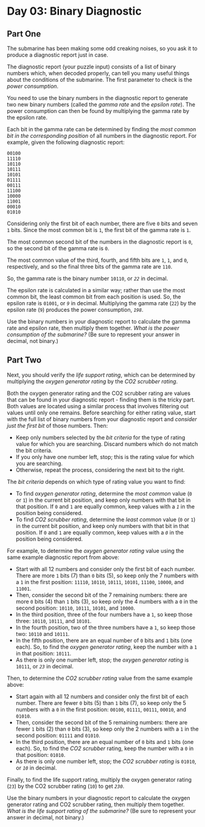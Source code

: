 # Day 03: Binary Diagnostic

## Part One

The submarine has been making some odd creaking noises, so you ask it to produce a diagnostic report just in case.

The diagnostic report (your puzzle input) consists of a list of binary numbers which, when decoded properly, can tell you many useful things about the conditions of the submarine. The first parameter to check is the *power consumption*.

You need to use the binary numbers in the diagnostic report to generate two new binary numbers (called the *gamma rate* and the *epsilon rate*). The power consumption can then be found by multiplying the gamma rate by the epsilon rate.

Each bit in the gamma rate can be determined by finding the *most common bit in the corresponding position* of all numbers in the diagnostic report. For example, given the following diagnostic report:

```
00100
11110
10110
10111
10101
01111
00111
11100
10000
11001
00010
01010
```

Considering only the first bit of each number, there are five `0` bits and seven `1` bits. Since the most common bit is `1`, the first bit of the gamma rate is `1`.

The most common second bit of the numbers in the diagnostic report is `0`, so the second bit of the gamma rate is `0`.

The most common value of the third, fourth, and fifth bits are `1`, `1`, and `0`, respectively, and so the final three bits of the gamma rate are `110`.

So, the gamma rate is the binary number `10110`, or *`22`* in decimal.

The epsilon rate is calculated in a similar way; rather than use the most common bit, the least common bit from each position is used. So, the epsilon rate is `01001`, or *`9`* in decimal. Multiplying the gamma rate (`22`) by the epsilon rate (`9`) produces the power consumption, *`198`*.

Use the binary numbers in your diagnostic report to calculate the gamma rate and epsilon rate, then multiply them together. *What is the power consumption of the submarine?* (Be sure to represent your answer in decimal, not binary.)

## Part Two

Next, you should verify the *life support rating*, which can be determined by multiplying the *oxygen generator rating* by the *CO2 scrubber rating*.

Both the oxygen generator rating and the CO2 scrubber rating are values that can be found in your diagnostic report - finding them is the tricky part. Both values are located using a similar process that involves filtering out values until only one remains. Before searching for either rating value, start with the full list of binary numbers from your diagnostic report and *consider just the first bit* of those numbers. Then:
- Keep only numbers selected by the *bit criteria* for the type of rating value for which you are searching. Discard numbers which do not match the bit criteria.
- If you only have one number left, stop; this is the rating value for which you are searching.
- Otherwise, repeat the process, considering the next bit to the right.

The *bit criteria* depends on which type of rating value you want to find:
- To find *oxygen generator rating*, determine the *most common* value (`0` or `1`) in the current bit position, and keep only numbers with that bit in that position. If `0` and `1` are equally common, keep values with a *`1`* in the position being considered.
- To find *CO2 scrubber rating*, determine the *least common* value (`0` or `1`) in the current bit position, and keep only numbers with that bit in that position. If `0` and `1` are equally common, keep values with a *`0`* in the position being considered.

For example, to determine the *oxygen generator rating* value using the same example diagnostic report from above:
- Start with all 12 numbers and consider only the first bit of each number. There are more `1` bits (7) than `0` bits (5), so keep only the 7 numbers with a `1` in the first position: `11110`, `10110`, `10111`, `10101`, `11100`, `10000`, and `11001`.
- Then, consider the second bit of the 7 remaining numbers: there are more `0` bits (4) than `1` bits (3), so keep only the 4 numbers with a `0` in the second position: `10110`, `10111`, `10101`, and `10000`.
- In the third position, three of the four numbers have a `1`, so keep those three: `10110`, `10111`, and `10101`.
- In the fourth position, two of the three numbers have a `1`, so keep those two: `10110` and `10111`.
- In the fifth position, there are an equal number of `0` bits and `1` bits (one each). So, to find the *oxygen generator rating*, keep the number with a `1` in that position: `10111`.
- As there is only one number left, stop; the *oxygen generator rating* is `10111`, or *`23`* in decimal.

Then, to determine the *CO2 scrubber rating* value from the same example above:
- Start again with all 12 numbers and consider only the first bit of each number. There are fewer `0` bits (5) than `1` bits (7), so keep only the 5 numbers with a `0` in the first position: `00100`, `01111`, `00111`, `00010`, and `01010`.
- Then, consider the second bit of the 5 remaining numbers: there are fewer `1` bits (2) than `0` bits (3), so keep only the 2 numbers with a `1` in the second position: `01111` and `01010`.
- In the third position, there are an equal number of `0` bits and `1` bits (one each). So, to find the *CO2 scrubber* rating, keep the number with a `0` in that position: `01010`.
- As there is only one number left, stop; the *CO2 scrubber rating* is `01010`, or *`10`* in decimal.

Finally, to find the life support rating, multiply the oxygen generator rating (`23`) by the CO2 scrubber rating (`10`) to get *`230`*.

Use the binary numbers in your diagnostic report to calculate the oxygen generator rating and CO2 scrubber rating, then multiply them together. *What is the life support rating of the submarine?* (Be sure to represent your answer in decimal, not binary.)